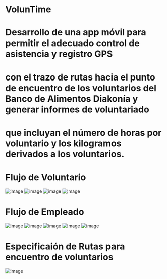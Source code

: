 # VolunTime
# Desarrollo de una app móvil para permitir el adecuado control de asistencia y registro GPS
# con el trazo de rutas hacia el punto de encuentro de los voluntarios del Banco de Alimentos Diakonía y generar informes de voluntariado
# que incluyan el número de horas por voluntario y los kilogramos derivados a los voluntarios.

# Flujo de Voluntario
![image](https://github.com/Georgezq/donation_app/assets/69565311/b062d0a3-3951-496d-b2c5-50d8415302fe)  ![image](https://github.com/Georgezq/donation_app/assets/69565311/7c5bdc79-ede9-4244-a340-87dbe560d4a1) ![image](https://github.com/Georgezq/donation_app/assets/69565311/78d9e9e3-508f-437c-a896-5c679d95e222) ![image](https://github.com/Georgezq/donation_app/assets/69565311/f3e191ab-41e7-464f-8edf-3d8fc0be5240)

# Flujo de Empleado

![image](https://github.com/Georgezq/donation_app/assets/69565311/f6769675-5824-4956-bf2d-0234236dd411) ![image](https://github.com/Georgezq/donation_app/assets/69565311/b178f30d-76cc-40c5-8719-db71daa2fff9)  ![image](https://github.com/Georgezq/donation_app/assets/69565311/6eb052df-2033-45d9-a3f7-dc185001200b) ![image](https://github.com/Georgezq/donation_app/assets/69565311/406c075b-0f60-4d40-88ba-270ef9ba42de)  ![image](https://github.com/Georgezq/donation_app/assets/69565311/abb0e9b2-d0a6-4d4b-84c7-10aeb7d7b2ce)

# Especificaión de Rutas para encuentro de voluntarios
![image](https://github.com/Georgezq/donation_app/assets/69565311/6932e7ce-8974-4241-9234-fa21a4922a61)







